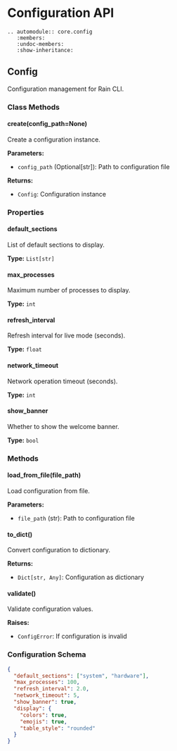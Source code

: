 # Configuration API

```{eval-rst}
.. automodule:: core.config
   :members:
   :undoc-members:
   :show-inheritance:
```

## Config

Configuration management for Rain CLI.

### Class Methods

#### create(config_path=None)
Create a configuration instance.

**Parameters:**
- `config_path` (Optional[str]): Path to configuration file

**Returns:**
- `Config`: Configuration instance

### Properties

#### default_sections
List of default sections to display.

**Type:** `List[str]`

#### max_processes
Maximum number of processes to display.

**Type:** `int`

#### refresh_interval
Refresh interval for live mode (seconds).

**Type:** `float`

#### network_timeout
Network operation timeout (seconds).

**Type:** `int`

#### show_banner
Whether to show the welcome banner.

**Type:** `bool`

### Methods

#### load_from_file(file_path)
Load configuration from file.

**Parameters:**
- `file_path` (str): Path to configuration file

#### to_dict()
Convert configuration to dictionary.

**Returns:**
- `Dict[str, Any]`: Configuration as dictionary

#### validate()
Validate configuration values.

**Raises:**
- `ConfigError`: If configuration is invalid

### Configuration Schema

```json
{
  "default_sections": ["system", "hardware"],
  "max_processes": 100,
  "refresh_interval": 2.0,
  "network_timeout": 5,
  "show_banner": true,
  "display": {
    "colors": true,
    "emojis": true,
    "table_style": "rounded"
  }
}
```

